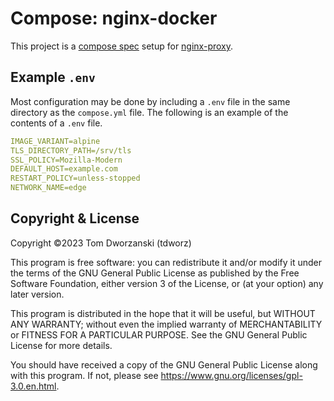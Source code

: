 Compose: nginx-docker
=====================

This project is a [compose spec](https://compose-spec.io/) setup for
[nginx-proxy](https://github.com/nginx-proxy/nginx-proxy).


Example `.env`
--------------

Most configuration may be done by including a `.env` file in the same directory
as the `compose.yml` file. The following is an example of the contents of a
`.env` file.

```yaml
IMAGE_VARIANT=alpine
TLS_DIRECTORY_PATH=/srv/tls
SSL_POLICY=Mozilla-Modern
DEFAULT_HOST=example.com
RESTART_POLICY=unless-stopped
NETWORK_NAME=edge
```


Copyright & License
-------------------

Copyright ©2023 Tom Dworzanski (tdworz)

This program is free software: you can redistribute it and/or modify it under
the terms of the GNU General Public License as published by the Free Software
Foundation, either version 3 of the License, or (at your option) any later
version.

This program is distributed in the hope that it will be useful, but WITHOUT ANY
WARRANTY; without even the implied warranty of MERCHANTABILITY or FITNESS FOR A
PARTICULAR PURPOSE. See the GNU General Public License for more details.

You should have received a copy of the GNU General Public License along with
this program.  If not, please see https://www.gnu.org/licenses/gpl-3.0.en.html.
